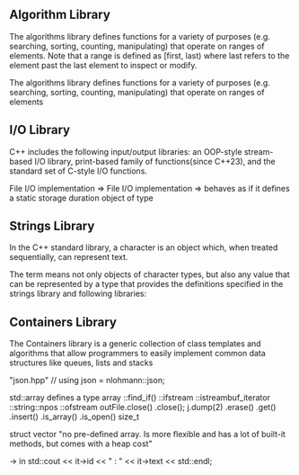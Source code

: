 ## Algorithm Library

The algorithms library defines functions for a variety of purposes (e.g. searching, sorting, counting, manipulating) that operate on ranges of elements. Note that a range is defined as [first, last) where last refers to the element past the last element to inspect or modify. 

<algorithm> The algorithms library defines functions for a variety of purposes (e.g. searching, sorting, counting, manipulating) that operate on ranges of elements

## I/O Library

C++ includes the following input/output libraries: an OOP-style stream-based I/O library, print-based family of functions(since C++23), and the standard set of C-style I/O functions.

<fstream> File I/O implementation =>
<iostream> File I/O implementation => behaves as if it defines a static storage duration object of type

## Strings Library

In the C++ standard library, a character is an object which, when treated sequentially, can represent text.

The term means not only objects of character types, but also any value that can be represented by a type that provides the definitions specified in the strings library and following libraries:
<string>

## Containers Library

The Containers library is a generic collection of class templates and algorithms that allow programmers to easily implement common data structures like queues, lists and stacks

<vector>

"json.hpp" // using json = nlohmann::json;

std::array defines a type array 
::find_if() 
::ifstream
::istreambuf_iterator
::string::npos
::ofstream
outFile.close()
.close();
j.dump(2)
.erase()
.get()
.insert()
.is_array()
.is_open()
size_t

struct
vector "no pre-defined array. Is more flexible and has a lot of built-it methods, but comes with a heap cost"

-> in std::cout << it->id << " : " << it->text << std::endl;
